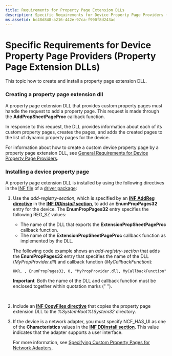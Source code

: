 ```yaml
---
title: Requirements for Property Page Extension DLLs
description: Specific Requirements for Device Property Page Providers (Property Page Extension DLLs)
ms.assetid: bc48d848-a216-442e-97ca-f990f8d243ac
---
```


# Specific Requirements for Device Property Page Providers (Property Page Extension DLLs)


This topic how to create and install a property page extension DLL.

### Creating a property page extension dll

A property page extension DLL that provides custom property pages must handle the request to add a property page. This request is made through the **AddPropSheetPageProc** callback function.

In response to this request, the DLL provides information about each of its custom property pages, creates the pages, and adds the created pages to the list of dynamic property pages for the device.

For information about how to create a custom device property page by a property page extension DLL, see [General Requirements for Device Property Page Providers](general-requirements-for-device-property-page-providers.md).

### Installing a device property page

A property page extension DLL is installed by using the following directives in the [INF file](inf-files.md) of a [driver package](driver-packages.md):

1.  Use the *add-registry-section*, which is specified by an [**INF AddReg directive**](inf-addreg-directive.md) in the [**INF *DDInstall* section**](inf-ddinstall-section.md), to add an **EnumPropPages32** entry for the device. The **EnumPropPages32** entry specifies the following REG\_SZ values:

    -   The name of the DLL that exports the **ExtensionPropSheetPageProc** callback function.
    -   The name of the **ExtensionPropSheetPageProc** callback function as implemented by the DLL.

    The following code example shows an *add-registry-section* that adds the **EnumPropPages32** entry that specifies the name of the DLL (*MyPropProvider.dll*) and callback function (*MyCallbackFunction*):

    ```
    HKR, , EnumPropPages32, 0, "MyPropProvider.dll, MyCallbackFunction"
    ```

    **Important**  Both the name of the DLL and callback function must be enclosed together within quotation marks (" ").

     

2.  Include an [**INF CopyFiles directive**](inf-copyfiles-directive.md) that copies the property page extension DLL to the *%SystemRoot%\\System32* directory.

3.  If the device is a network adapter, you must specify NCF\_HAS\_UI as one of the **Characteristics** values in the [**INF DDInstall section**](inf-ddinstall-section.md). This value indicates that the adapter supports a user interface.

    For more information, see [Specifying Custom Property Pages for Network Adapters](https://msdn.microsoft.com/library/windows/hardware/ff570843).

 

 






